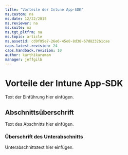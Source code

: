 ```yaml
---
title: "Vorteile der Intune App-SDK"
ms.custom: na
ms.date: 12/22/2015
ms.reviewer: na
ms.suite: na
ms.tgt_pltfrm: na
ms.topic: article
ms.assetid: cd9f05e7-26e6-45e0-8d38-67d8232b1cae
caps.latest.revision: 24
caps.handback.revision: 10
author: karthikaraman
manager: jeffgilb
---
```

# Vorteile der Intune App-SDK
Text der Einführung hier einfügen.


## Abschnittsüberschrift

Text des Abschnitts hier einfügen.


### Überschrift des Unterabschnitts

Unterabschnittstext hier einfügen.





